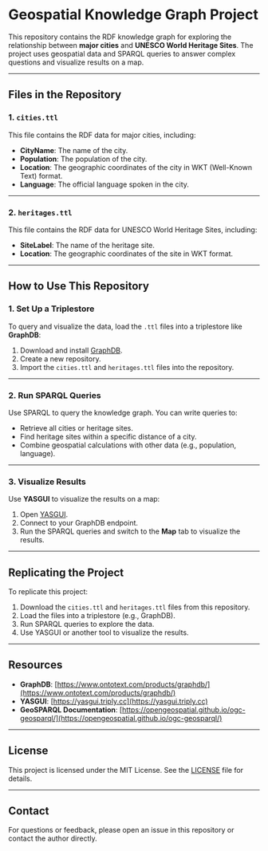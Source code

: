 # Geospatial Knowledge Graph Project

This repository contains the RDF knowledge graph for exploring the relationship between **major cities** and **UNESCO World Heritage Sites**. The project uses geospatial data and SPARQL queries to answer complex questions and visualize results on a map.

---

## Files in the Repository

### 1. `cities.ttl`
This file contains the RDF data for major cities, including:
- **CityName**: The name of the city.
- **Population**: The population of the city.
- **Location**: The geographic coordinates of the city in WKT (Well-Known Text) format.
- **Language**: The official language spoken in the city.

---

### 2. `heritages.ttl`
This file contains the RDF data for UNESCO World Heritage Sites, including:
- **SiteLabel**: The name of the heritage site.
- **Location**: The geographic coordinates of the site in WKT format.

---

## How to Use This Repository

### 1. **Set Up a Triplestore**
To query and visualize the data, load the `.ttl` files into a triplestore like **GraphDB**:
1. Download and install [GraphDB](https://www.ontotext.com/products/graphdb/).
2. Create a new repository.
3. Import the `cities.ttl` and `heritages.ttl` files into the repository.

---

### 2. **Run SPARQL Queries**
Use SPARQL to query the knowledge graph. You can write queries to:
- Retrieve all cities or heritage sites.
- Find heritage sites within a specific distance of a city.
- Combine geospatial calculations with other data (e.g., population, language).

---

### 3. **Visualize Results**
Use **YASGUI** to visualize the results on a map:
1. Open [YASGUI](https://yasgui.triply.cc).
2. Connect to your GraphDB endpoint.
3. Run the SPARQL queries and switch to the **Map** tab to visualize the results.

---

## Replicating the Project
To replicate this project:
1. Download the `cities.ttl` and `heritages.ttl` files from this repository.
2. Load the files into a triplestore (e.g., GraphDB).
3. Run SPARQL queries to explore the data.
4. Use YASGUI or another tool to visualize the results.

---

## Resources
- **GraphDB**: [https://www.ontotext.com/products/graphdb/](https://www.ontotext.com/products/graphdb/)
- **YASGUI**: [https://yasgui.triply.cc](https://yasgui.triply.cc)
- **GeoSPARQL Documentation**: [https://opengeospatial.github.io/ogc-geosparql/](https://opengeospatial.github.io/ogc-geosparql/)

---

## License
This project is licensed under the MIT License. See the [LICENSE](LICENSE) file for details.

---

## Contact
For questions or feedback, please open an issue in this repository or contact the author directly.
